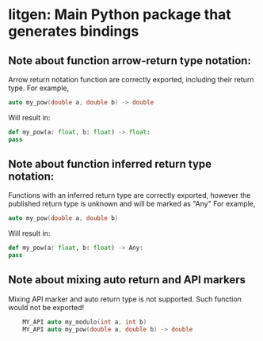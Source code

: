 # litgen: Main Python package that generates bindings

Note about function arrow-return type notation:
-----------------------------------------------
Arrow return notation function are correctly exported, including their return type.
For example,
```cpp
auto my_pow(double a, double b) -> double
```
Will result in:
```python
def my_pow(a: float, b: float) -> float:
pass
```

Note about function inferred return type notation:
-----------------------------------------------
Functions with an inferred return type are correctly exported,
however the published return type is unknown and will be marked as "Any"
For example,
```cpp
auto my_pow(double a, double b)
```
Will result in:
```python
def my_pow(a: float, b: float) -> Any:
pass
```


Note about mixing auto return and API markers
---------------------------------------------
Mixing API marker and auto return type is not supported. Such function would not be exported!

```cpp
    MY_API auto my_modulo(int a, int b)
    MY_API auto my_pow(double a, double b) -> double
```
